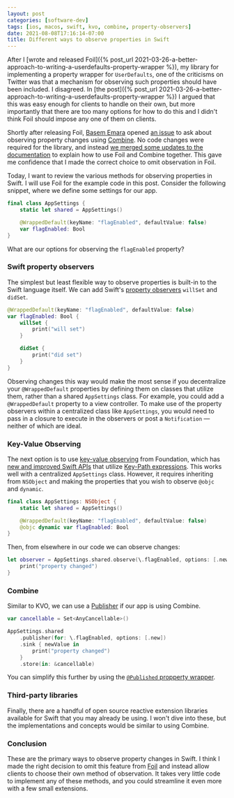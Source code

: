 ```yaml
---
layout: post
categories: [software-dev]
tags: [ios, macos, swift, kvo, combine, property-observers]
date: 2021-08-08T17:16:14-07:00
title: Different ways to observe properties in Swift
---
```


After I [wrote and released Foil]({% post_url 2021-03-26-a-better-approach-to-writing-a-userdefaults-property-wrapper %}), my library for implementing a property wrapper for `UserDefaults`, one of the criticisms on Twitter was that a mechanism for observing such properties should have been included. I disagreed. In [the post]({% post_url 2021-03-26-a-better-approach-to-writing-a-userdefaults-property-wrapper %}) I argued that this was easy enough for clients to handle on their own, but more importantly that there are too many options for how to do this and I didn't think Foil should impose any one of them on clients.

<!--excerpt-->

Shortly after releasing Foil, [Basem Emara](https://github.com/basememara) opened [an issue](https://github.com/jessesquires/Foil/issues/4) to ask about observing property changes using [Combine](https://developer.apple.com/documentation/combine). No code changes were required for the library, and instead [we merged some updates to the documentation](https://github.com/jessesquires/Foil/pull/5) to explain how to use Foil and Combine together. This gave me confidence that I made the correct choice to omit observation in Foil.

Today, I want to review the various methods for observing properties in Swift. I will use Foil for the example code in this post. Consider the following snippet, where we define some settings for our app.

```swift
final class AppSettings {
    static let shared = AppSettings()

    @WrappedDefault(keyName: "flagEnabled", defaultValue: false)
    var flagEnabled: Bool
}
```

What are our options for observing the `flagEnabled` property?

### Swift property observers

The simplest but least flexible way to observe properties is built-in to the Swift language itself. We can add Swift's [property observers](https://docs.swift.org/swift-book/LanguageGuide/Properties.html#ID262) `willSet` and `didSet`.

```swift
@WrappedDefault(keyName: "flagEnabled", defaultValue: false)
var flagEnabled: Bool {
    willSet {
        print("will set")
    }

    didSet {
        print("did set")
    }
}
```

Observing changes this way would make the most sense if you decentralize your `@WrappedDefault` properties by defining them on classes that utilize them, rather than a shared `AppSettings` class. For example, you could add a `@WrappedDefault` property to a view controller. To make use of the property observers within a centralized class like `AppSettings`, you would need to pass in a closure to execute in the observers or post a `Notification` &mdash; neither of which are ideal.

### Key-Value Observing

The next option is to use [key-value observing](https://developer.apple.com/documentation/foundation/notifications/nskeyvalueobserving) from Foundation, which has [new and improved Swift APIs](https://developer.apple.com/documentation/swift/cocoa_design_patterns/using_key-value_observing_in_swift) that utilize [Key-Path expressions](https://docs.swift.org/swift-book/ReferenceManual/Expressions.html). This works well with a centralized `AppSettings` class. However, it requires inheriting from `NSObject` and making the properties that you wish to observe `@objc` and `dynamic`.

```swift
final class AppSettings: NSObject {
    static let shared = AppSettings()

    @WrappedDefault(keyName: "flagEnabled", defaultValue: false)
    @objc dynamic var flagEnabled: Bool
}
```

Then, from elsewhere in our code we can observe changes:

```swift
let observer = AppSettings.shared.observe(\.flagEnabled, options: [.new]) { settings, change in
    print("property changed")
}
```

### Combine

Similar to KVO, we can use a [Publisher](https://developer.apple.com/documentation/combine/publisher) if our app is using Combine.

```swift
var cancellable = Set<AnyCancellable>()

AppSettings.shared
    .publisher(for: \.flagEnabled, options: [.new])
    .sink { newValue in
        print("property changed")
    }
    .store(in: &cancellable)
```

You can simplify this further by using the [`@Published` propperty wrapper](https://developer.apple.com/documentation/combine/published).

### Third-party libraries

Finally, there are a handful of open source reactive extension libraries available for Swift that you may already be using. I won't dive into these, but the implementations and concepts would be similar to using Combine.

### Conclusion

These are the primary ways to observe property changes in Swift. I think I made the right decision to omit this feature from [Foil](https://github.com/jessesquires/foil) and instead allow clients to choose their own method of observation. It takes very little code to implement any of these methods, and you could streamline it even more with a few small extensions.

